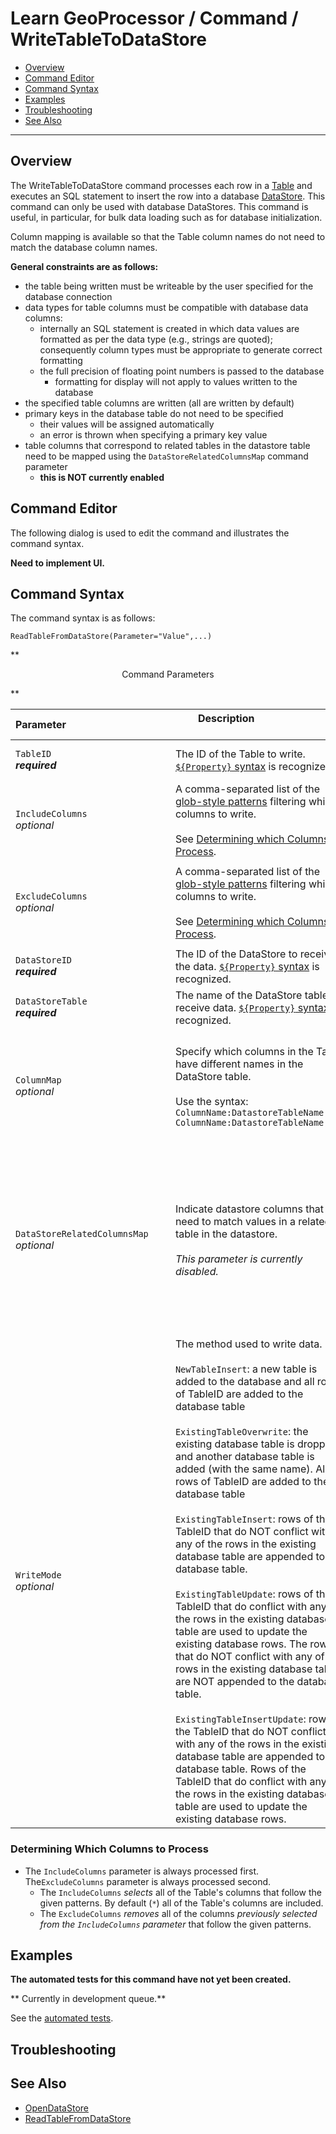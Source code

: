 # Learn GeoProcessor / Command / WriteTableToDataStore #

* [Overview](#overview)
* [Command Editor](#command-editor)
* [Command Syntax](#command-syntax)
* [Examples](#examples)
* [Troubleshooting](#troubleshooting)
* [See Also](#see-also)

-------------------------

## Overview ##

The WriteTableToDataStore command processes each row in a [Table](../../introduction#table) and executes an SQL statement to insert the row into a database [DataStore](../../introduction#datastore). 
This command can only be used with database DataStores. 
This command is useful, in particular, for bulk data loading such as for database initialization. 

Column mapping is available so that the Table column names do not need to match the database column names.

**General constraints are as follows:**

- the table being written must be writeable by the user specified for the database connection 
- data types for table columns must be compatible with database data columns:
	- internally an SQL statement is created in which data values are formatted as per the data type (e.g., strings are quoted);
	consequently column types must be appropriate to generate correct formatting
	- the full precision of floating point numbers is passed to the database 
		- formatting for display will not apply to values written to the database		
- the specified table columns are written (all are written by default)
- primary keys in the database table do not need to be specified 
	- their values will be assigned automatically
	- an error is thrown when specifying a primary key value 
- table columns that correspond to related tables in the datastore table need to be mapped using the `DataStoreRelatedColumnsMap` command parameter
	- **this is NOT currently enabled**


## Command Editor ##

The following dialog is used to edit the command and illustrates the command syntax.

**Need to implement UI.**

## Command Syntax ##

The command syntax is as follows:

```text
ReadTableFromDataStore(Parameter="Value",...)
```
**<p style="text-align: center;">
Command Parameters
</p>**

|**Parameter**&nbsp;&nbsp;&nbsp;&nbsp;&nbsp;&nbsp;&nbsp;&nbsp;&nbsp;&nbsp;&nbsp;&nbsp;&nbsp;&nbsp;&nbsp;&nbsp;&nbsp;&nbsp;&nbsp;&nbsp;&nbsp;&nbsp;&nbsp;&nbsp;&nbsp;&nbsp;&nbsp;&nbsp;&nbsp;&nbsp;&nbsp;&nbsp;&nbsp;&nbsp;&nbsp;&nbsp;&nbsp; | **Description** &nbsp;&nbsp;&nbsp;&nbsp;&nbsp;&nbsp;&nbsp;&nbsp;&nbsp;&nbsp;&nbsp;&nbsp;&nbsp;&nbsp;&nbsp;&nbsp;&nbsp;&nbsp;&nbsp;&nbsp;&nbsp;&nbsp;&nbsp;&nbsp; &nbsp;&nbsp;&nbsp;&nbsp;&nbsp;&nbsp;&nbsp;&nbsp;&nbsp;&nbsp;&nbsp;&nbsp;&nbsp;&nbsp;&nbsp;&nbsp;&nbsp;&nbsp;&nbsp;&nbsp;&nbsp;&nbsp;&nbsp;&nbsp;&nbsp;&nbsp;&nbsp;&nbsp;&nbsp;&nbsp;&nbsp;&nbsp;&nbsp; | **Default**|
| --------------|-----------------|----------------- |
|`TableID ` <br> **_required_**|The ID of the Table to write. [`${Property}` syntax](../../introduction/#geoprocessor-properties-property) is recognized. | None - must be specified. |
|`IncludeColumns` <br>*optional*|A comma-separated list of the [glob-style patterns](https://en.wikipedia.org/wiki/Glob_(programming)) filtering which columns to write. <br><br> See [Determining which Columns to Process](#determining-which-columns-to-process).|`*` <br><br> All columns are processed.|
|`ExcludeColumns` <br>*optional*|A comma-separated list of the [glob-style patterns](https://en.wikipedia.org/wiki/Glob_(programming)) filtering which columns to write. <br><br> See [Determining which Columns to Process](#determining-which-columns-to-process).| `'' (empty string)` <br><br> All columns are processed.|  
|`DataStoreID`<br> **_required_**|The ID of the DataStore to receive the data. [`${Property}` syntax](../../introduction/#geoprocessor-properties-property) is recognized. | None - must be specified. |
|`DataStoreTable` <br> **_required_**|The name of the DataStore table to receive data. [`${Property}` syntax](../../introduction/#geoprocessor-properties-property) is recognized. | None - must be specified. |
|`ColumnMap` <br>*optional*|Specify which columns in the Table have different names in the DataStore table. <br><br> Use the syntax: `ColumnName:DatastoreTableName, ColumnName:DatastoreTableName,...`|DataStore table columns names are assumed to match the Table column names.|
|`DataStoreRelatedColumnsMap` <br>*optional*|Indicate datastore columns that need to match values in a related table in the datastore. <br><br> *This parameter is currently disabled.*|DataStore table columns are assumed to match the column names in TableID, with no need to perform reference table value matching.|
|`WriteMode` <br>*optional*|The method used to write data. <br><br>`NewTableInsert`: a new table is added to the database and all rows of TableID are added to the database table<br><br>`ExistingTableOverwrite`: the existing database table is dropped and another database table is added (with the same name). All rows of TableID are added to the database table <br><br> `ExistingTableInsert`: rows of the TableID that do NOT conflict with any of the rows in the existing database table are appended to the database table.<br><br>`ExistingTableUpdate`: rows of the TableID that do conflict with any of the rows in the existing database table are used to update the existing database rows. The rows that do NOT conflict with any of the rows in the existing database table are NOT appended to the database table.<br><br> `ExistingTableInsertUpdate`: rows of the TableID that do NOT conflict with any of the rows in the existing database table are appended to the database table. Rows of the TableID that do conflict with any of the rows in the existing database table are used to update the existing database rows. |None|

### Determining Which Columns to Process
* The `IncludeColumns` parameter is always processed first. The`ExcludeColumns` parameter is always processed second. 
	* The `IncludeColumns` *selects* all of the Table's columns that follow the given patterns. By default (`*`) all of the Table's columns are included. 
	* The `ExcludeColumns` *removes* all of the columns *previously selected from the `IncludeColumns` parameter* that follow the given patterns. 


## Examples ##

**The automated tests for this command have not yet been created.**

** Currently in development queue.**

See the [automated tests](https://github.com/OpenWaterFoundation/owf-app-geoprocessor-python-test/tree/master/test/commands/WriteTableToDataStore).

## Troubleshooting ##

## See Also ##

* [OpenDataStore](../OpenDataStore/OpenDataStore.md)
* [ReadTableFromDataStore](../ReadTableFromDataStore/ReadTableFromDataStore.md)